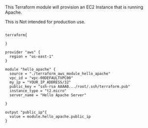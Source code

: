 This Terraform module will provision an EC2 Instance that is running Apache.

This is Not intended for production use.


```HCL

terraform{

}

provider "aws" {
  region = "us-east-1"
}

module "hello_apache" {
  source = "./terraform_aws_module_hello_apache"
  vpc_id = "vpc-00DEFAULTVPC00"
  my_ip = "YOUR_IP_ADDRESS/32"
  public_key = "ssh-rsa AAAAB.../root/.ssh/terraform.pub"
  instance_type = "t2.micro"
  server_name = "Hello Apache Server"

}

output "public_ip"{
  value = module.hello_apache.public_ip
}

```
